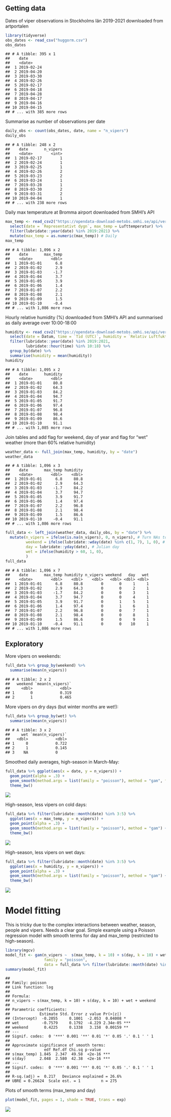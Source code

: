 
## Getting data

Dates of viper observations in Stockholms län 2019-2021 downloaded from
artportalen

``` r
library(tidyverse)
obs_dates <- read_csv("huggorm.csv")
obs_dates
```

    ## # A tibble: 395 x 1
    ##    date      
    ##    <date>    
    ##  1 2019-02-24
    ##  2 2019-04-20
    ##  3 2019-03-30
    ##  4 2019-02-26
    ##  5 2019-02-17
    ##  6 2019-04-18
    ##  7 2019-04-28
    ##  8 2019-04-17
    ##  9 2019-04-16
    ## 10 2019-04-15
    ## # ... with 385 more rows

Summarise as number of observations per date

``` r
daily_obs <- count(obs_dates, date, name = "n_vipers") 
daily_obs
```

    ## # A tibble: 248 x 2
    ##    date       n_vipers
    ##    <date>        <int>
    ##  1 2019-02-17        1
    ##  2 2019-02-24        1
    ##  3 2019-02-25        1
    ##  4 2019-02-26        2
    ##  5 2019-03-23        2
    ##  6 2019-03-24        1
    ##  7 2019-03-28        1
    ##  8 2019-03-30        2
    ##  9 2019-03-31        2
    ## 10 2019-04-04        1
    ## # ... with 238 more rows

Daily max temperature at Bromma airport downloaded from SMHI’s API

``` r
max_temp <- read_csv2("https://opendata-download-metobs.smhi.se/api/version/1.0/parameter/20/station/97200/period/corrected-archive/data.csv", skip = 8) %>% 
  select(date = `Representativt dygn`, max_temp = Lufttemperatur) %>% 
  filter(lubridate::year(date) %in% 2019:2021) %>% 
  mutate(max_temp = as.numeric(max_temp)) # Daily 
max_temp
```

    ## # A tibble: 1,096 x 2
    ##    date       max_temp
    ##    <date>        <dbl>
    ##  1 2019-01-01      6.8
    ##  2 2019-01-02      2.9
    ##  3 2019-01-03     -1.7
    ##  4 2019-01-04      3.7
    ##  5 2019-01-05      3.9
    ##  6 2019-01-06      1.4
    ##  7 2019-01-07      2.2
    ##  8 2019-01-08      2.1
    ##  9 2019-01-09      1.5
    ## 10 2019-01-10     -0.4
    ## # ... with 1,086 more rows

Hourly relative humidity (%) downloaded from SMHI’s API and summarised
as daily average over 10:00-18:00

``` r
humidity <- read_csv2("https://opendata-download-metobs.smhi.se/api/version/1.0/parameter/6/station/97200/period/corrected-archive/data.csv", skip = 8) %>% 
  select(date = Datum, time = `Tid (UTC)`, humidity = `Relativ Luftfuktighet`) %>% 
  filter(lubridate::year(date) %in% 2019:2021, 
         lubridate::hour(time) %in% 10:18) %>% 
  group_by(date) %>% 
  summarise(humidity = mean(humidity))
humidity
```

    ## # A tibble: 1,095 x 2
    ##    date       humidity
    ##    <date>        <dbl>
    ##  1 2019-01-01     80.8
    ##  2 2019-01-02     64.3
    ##  3 2019-01-03     84.2
    ##  4 2019-01-04     94.7
    ##  5 2019-01-05     91.7
    ##  6 2019-01-06     97.4
    ##  7 2019-01-07     96.8
    ##  8 2019-01-08     98.4
    ##  9 2019-01-09     86.6
    ## 10 2019-01-10     91.1
    ## # ... with 1,085 more rows

Join tables and add flag for weekend, day of year and flag for “wet”
weather (more than 60% relative humidity)

``` r
weather_data <- full_join(max_temp, humidity, by = "date")
weather_data
```

    ## # A tibble: 1,096 x 3
    ##    date       max_temp humidity
    ##    <date>        <dbl>    <dbl>
    ##  1 2019-01-01      6.8     80.8
    ##  2 2019-01-02      2.9     64.3
    ##  3 2019-01-03     -1.7     84.2
    ##  4 2019-01-04      3.7     94.7
    ##  5 2019-01-05      3.9     91.7
    ##  6 2019-01-06      1.4     97.4
    ##  7 2019-01-07      2.2     96.8
    ##  8 2019-01-08      2.1     98.4
    ##  9 2019-01-09      1.5     86.6
    ## 10 2019-01-10     -0.4     91.1
    ## # ... with 1,086 more rows

``` r
full_data <- left_join(weather_data, daily_obs, by = "date") %>% 
  mutate(n_vipers = ifelse(is.na(n_vipers), 0, n_vipers), # Turn NAs to zero
         weekend = ifelse(lubridate::wday(date) %in% c(1, 7), 1, 0), # Day 1=Sunday, 7=Saturday
         day = lubridate::yday(date), # Julian day
         wet = ifelse(humidity > 60, 1, 0),
         ) 
full_data
```

    ## # A tibble: 1,096 x 7
    ##    date       max_temp humidity n_vipers weekend   day   wet
    ##    <date>        <dbl>    <dbl>    <dbl>   <dbl> <dbl> <dbl>
    ##  1 2019-01-01      6.8     80.8        0       0     1     1
    ##  2 2019-01-02      2.9     64.3        0       0     2     1
    ##  3 2019-01-03     -1.7     84.2        0       0     3     1
    ##  4 2019-01-04      3.7     94.7        0       0     4     1
    ##  5 2019-01-05      3.9     91.7        0       1     5     1
    ##  6 2019-01-06      1.4     97.4        0       1     6     1
    ##  7 2019-01-07      2.2     96.8        0       0     7     1
    ##  8 2019-01-08      2.1     98.4        0       0     8     1
    ##  9 2019-01-09      1.5     86.6        0       0     9     1
    ## 10 2019-01-10     -0.4     91.1        0       0    10     1
    ## # ... with 1,086 more rows

## Exploratory

More vipers on weekends:

``` r
full_data %>% group_by(weekend) %>% 
  summarise(mean(n_vipers))
```

    ## # A tibble: 2 x 2
    ##   weekend `mean(n_vipers)`
    ##     <dbl>            <dbl>
    ## 1       0            0.319
    ## 2       1            0.465

More vipers on dry days (but winter months are wet!):

``` r
full_data %>% group_by(wet) %>% 
  summarise(mean(n_vipers))
```

    ## # A tibble: 3 x 2
    ##     wet `mean(n_vipers)`
    ##   <dbl>            <dbl>
    ## 1     0            0.722
    ## 2     1            0.145
    ## 3    NA            0

Smoothed daily averages, high-season in March-May:

``` r
full_data %>% ggplot(aes(x = date, y = n_vipers)) + 
  geom_point(alpha = .3) + 
  geom_smooth(method.args = list(family = "poisson"), method = "gam", formula = y ~ s(x, k = 15)) +
  theme_bw()
```

![](readme_files/figure-gfm/unnamed-chunk-8-1.png)<!-- -->

High-season, less vipers on cold days:

``` r
full_data %>% filter(lubridate::month(date) %in% 3:5) %>% 
  ggplot(aes(x = max_temp, y = n_vipers)) + 
  geom_point(alpha = .3) + 
  geom_smooth(method.args = list(family = "poisson"), method = "gam") +
  theme_bw()
```

![](readme_files/figure-gfm/unnamed-chunk-9-1.png)<!-- -->

High-season, less vipers on wet days:

``` r
full_data %>% filter(lubridate::month(date) %in% 3:5) %>% 
  ggplot(aes(x = humidity, y = n_vipers)) + 
  geom_point(alpha = .3) + 
  geom_smooth(method.args = list(family = "poisson"), method = "gam") +
  theme_bw()
```

![](readme_files/figure-gfm/unnamed-chunk-10-1.png)<!-- -->

# Model fitting

This is tricky due to the complex interactions between weather, season,
people and vipers. Needs a clear goal. Simple example using a Poisson
regression model with smooth terms for day and max_temp (restricted to
high-season).

``` r
library(mgcv)
model_fit <- gam(n_vipers ~  s(max_temp, k = 10) + s(day, k = 10) + wet + weekend, 
                 family = "poisson", 
                 data = full_data %>% filter(lubridate::month(date) %in% 3:5))
summary(model_fit)
```

    ## 
    ## Family: poisson 
    ## Link function: log 
    ## 
    ## Formula:
    ## n_vipers ~ s(max_temp, k = 10) + s(day, k = 10) + wet + weekend
    ## 
    ## Parametric coefficients:
    ##             Estimate Std. Error z value Pr(>|z|)    
    ## (Intercept)  -0.2055     0.1001  -2.053  0.04008 *  
    ## wet          -0.7579     0.1792  -4.229 2.34e-05 ***
    ## weekend       0.4225     0.1338   3.158  0.00159 ** 
    ## ---
    ## Signif. codes:  0 '***' 0.001 '**' 0.01 '*' 0.05 '.' 0.1 ' ' 1
    ## 
    ## Approximate significance of smooth terms:
    ##               edf Ref.df Chi.sq p-value    
    ## s(max_temp) 1.845  2.347  49.58  <2e-16 ***
    ## s(day)      2.048  2.580  42.38  <2e-16 ***
    ## ---
    ## Signif. codes:  0 '***' 0.001 '**' 0.01 '*' 0.05 '.' 0.1 ' ' 1
    ## 
    ## R-sq.(adj) =  0.217   Deviance explained = 26.6%
    ## UBRE = 0.26624  Scale est. = 1         n = 275

Plots of smooth terms (max_temp and day)

``` r
plot(model_fit, pages = 1, shade = TRUE, trans = exp)
```

![](readme_files/figure-gfm/unnamed-chunk-12-1.png)<!-- -->
